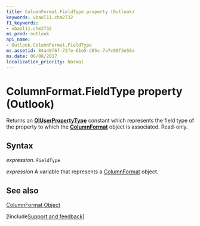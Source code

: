 ```yaml
---
title: ColumnFormat.FieldType property (Outlook)
keywords: vbaol11.chm2732
f1_keywords:
- vbaol11.chm2732
ms.prod: outlook
api_name:
- Outlook.ColumnFormat.FieldType
ms.assetid: 84a40f6f-72fe-61e5-d85c-7a7c90f3e58a
ms.date: 06/08/2017
localization_priority: Normal
---
```



# ColumnFormat.FieldType property (Outlook)

Returns an  **[OlUserPropertyType](Outlook.OlUserPropertyType.md)** constant which represents the field type of the property to which the **[ColumnFormat](Outlook.ColumnFormat.md)** object is associated. Read-only.


## Syntax

_expression_. `FieldType`

_expression_ A variable that represents a [ColumnFormat](Outlook.ColumnFormat.md) object.


## See also


[ColumnFormat Object](Outlook.ColumnFormat.md)

[!include[Support and feedback](~/includes/feedback-boilerplate.md)]